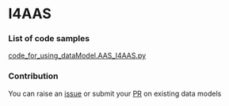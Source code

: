 # I4AAS

### List of code samples 

<!-- 50-List of code -->

<!-- [code entry](link) -->
[code_for_using_dataModel.AAS_I4AAS.py](https://github.com/smart-data-models/dataModel.AAS/blob/master/I4AAS/code/code_for_using_dataModel.AAS_I4AAS.py)


<!-- /50-List of code -->

### Contribution
You can raise an [issue](https://github.com/smart-data-models/dataModel.AAS/issues) or submit your [PR](https://github.com/smart-data-models/dataModel.AAS/pulls) on existing data models
